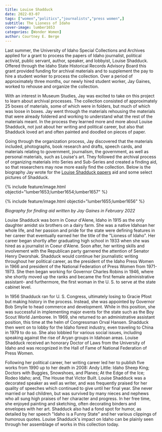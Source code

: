 ```yaml
---
title: Louise Shadduck
date: 2022-03-07
tags: ["women","politics","journalists","press women",]
subtitle: The Lioness of Idaho
cover-image: lumber1653
categories: [Wonder Women]
author: Courtney E. Berge
---
```


Last summer, the University of Idaho Special Collections and Archives applied for a grant to process the papers of Idaho journalist, political activist, public servant, author, speaker, and lobbyist, Louise Shadduck. Offered through the Idaho State Historical Records Advisory Board this grant provided funding for archival materials and to supplement the pay to hire a student worker to process the collection. Over a period of approximately three months, our newly hired student worker, Jay Gaines, worked to rehouse and organize the collection. 

With an interest in Museum Studies, Jay was excited to take on this project to learn about archival processes. The collection consisted of approximately 25 boxes of materials, some of which were in folders, but much of which was loose in boxes. Jay went through the materials rehousing the materials that were already foldered and working to understand what the rest of the materials meant. In the process they learned more and more about Louise Shadduck, not just about her writing and political career, but also that Shadduck loved art and often painted and doodled on pieces of paper. 

Going through the organization process, Jay discovered that the materials included, photographs, book research and drafts, speech cards, and materials relating to government, journalism, the government, as well as personal materials, such as Louise's art. They followed the archival process of organizing materials into Series and Sub-Series and created a finding aid, so that researchers may now more easily find the collection. Below is the biography Jay wrote for the [Louise Shadduck papers](https://archiveswest.orbiscascade.org/ark:/80444/xv850185) aid and some select pictures of Shadduck. 

{% include feature/image.html objectid="lumber1653;lumber1654;lumber1657" %}

{% include feature/image.html objectid="lumber1655;lumber1656" %}

*Biography for finding aid written by Jay Gaines in February 2022*

Louise Shadduck was born in Coeur d'Alene, Idaho in 1915 as the only daughter amidst six brothers on a dairy farm. She was a native Idahoan her whole life, and her passion and pride for the state were defining features in her career that eventually earned her the title of the "Lioness of Idaho". Her career began shortly after graduating high school in 1933 when she was hired as a journalist in Coeur d'Alene. Soon after, her writing skills and involvement with the Republican party garnered the attention of Senator Henry Dworshak. Shadduck would continue her journalistic writing throughout her political career, as the president of the Idaho Press Women in 1966 and president of the National Federation of Press Women from 1971-1973. She then began working for Governor Charles Robins in 1946, where she shortly moved up the ranks and became the first female administrative assistant- and furthermore, the first woman in the U. S. to serve at the state cabinet level.

In 1956 Shadduck ran for U. S. Congress, ultimately losing to Gracie Pfost but making history in the process. Instead, she was appointed by Governor Bob Smylie to head commerce and development. While in this position, she was successful in implementing major events for the state such as the Boy Scout World Jamboree. In 1969, she returned to an administrative assistant position, this time at the helm of Congressman Orval Hansen. Shadduck then went on to lobby for the Idaho forest industry, even traveling to China in 1979 to do so. She also lobbied for various social issues, including speaking against the rise of Aryan groups in Idahoan areas. Louise Shadduck received an honorary Doctor of Laws from the University of Idaho and was recognized in the Hall of Fame of National Federation of Press Women.

Following her political career, her writing career led her to publish five works from 1990 up to her death in 2008: Andy Little: Idaho Sheep King; Doctors with Buggies, Snowshoes, and Planes; At the Edge of the Ice; Rodeo Idaho; and, The House that Victor Built. Louise Shadduck was a decorated speaker as well as writer, and was frequently praised for her quality of speeches which continued to give until her final year. She never married or had children, but was survived by many nieces and nephews who all sung high praises of her character and progress. In her free time, she enjoyed painting and sketching, often decorating binders and envelopes with her art. Shadduck also had a fond spot for humor, as detailed by her speech "Idaho is a Funny State" and her various clippings of humorous quotes. Louise Shadduck's impact on Idaho can be plainly seen through her assemblage of works in this collection today.